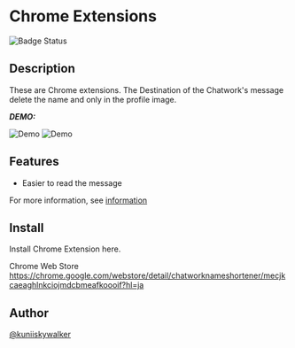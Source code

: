 Chrome Extensions
=================

![Badge Status](https://circleci.com/gh/kuniiskywalker/ChatworkNameShortener.svg?style=shield&circle-token=c9f5628761d8950fc28809604ed0414ff34be338)

## Description

These are Chrome extensions.
The Destination of the Chatwork's message delete the name and only in the profile image.

***DEMO:***

![Demo](http://bita.jp/blog/wp-content/uploads/2016/02/20160205_cnsex_03.png)
![Demo](http://bita.jp/blog/wp-content/uploads/2016/02/20160205_cnsex_05.png)

## Features

- Easier to read the message

For more information, see [information](http://bita.jp/blog/cns_extention "リンクのタイトル")


## Install

Install Chrome Extension here.<br />

Chrome Web Store
https://chrome.google.com/webstore/detail/chatworknameshortener/mecjkcaeaghlnkciojmdcbmeafkoooif?hl=ja


## Author

[@kuniiskywalker](https://twitter.com/kuniiskywalker)
